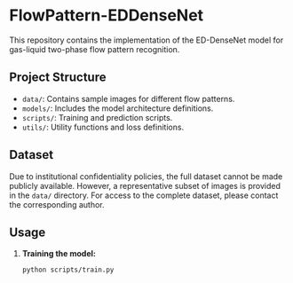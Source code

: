 # FlowPattern-EDDenseNet

This repository contains the implementation of the ED-DenseNet model for gas-liquid two-phase flow pattern recognition.

## Project Structure

- `data/`: Contains sample images for different flow patterns.
- `models/`: Includes the model architecture definitions.
- `scripts/`: Training and prediction scripts.
- `utils/`: Utility functions and loss definitions.

## Dataset

Due to institutional confidentiality policies, the full dataset cannot be made publicly available. However, a representative subset of images is provided in the `data/` directory. For access to the complete dataset, please contact the corresponding author.

## Usage

1. **Training the model:**
   ```bash
   python scripts/train.py

